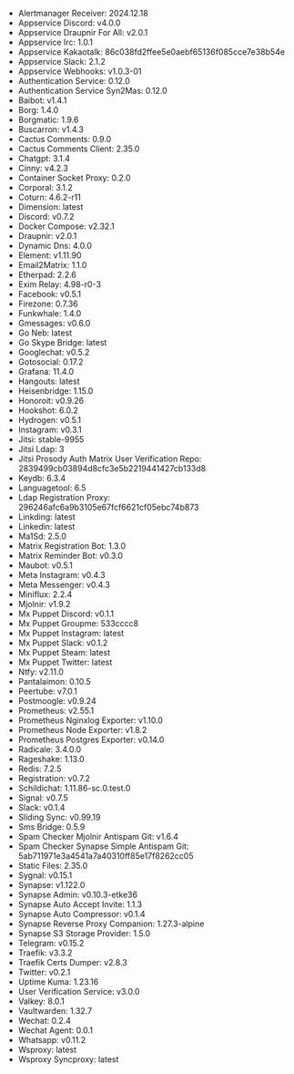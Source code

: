 * Alertmanager Receiver: 2024.12.18
* Appservice Discord: v4.0.0
* Appservice Draupnir For All: v2.0.1
* Appservice Irc: 1.0.1
* Appservice Kakaotalk: 86c038fd2ffee5e0aebf65136f085cce7e38b54e
* Appservice Slack: 2.1.2
* Appservice Webhooks: v1.0.3-01
* Authentication Service: 0.12.0
* Authentication Service Syn2Mas: 0.12.0
* Baibot: v1.4.1
* Borg: 1.4.0
* Borgmatic: 1.9.6
* Buscarron: v1.4.3
* Cactus Comments: 0.9.0
* Cactus Comments Client: 2.35.0
* Chatgpt: 3.1.4
* Cinny: v4.2.3
* Container Socket Proxy: 0.2.0
* Corporal: 3.1.2
* Coturn: 4.6.2-r11
* Dimension: latest
* Discord: v0.7.2
* Docker Compose: v2.32.1
* Draupnir: v2.0.1
* Dynamic Dns: 4.0.0
* Element: v1.11.90
* Email2Matrix: 1.1.0
* Etherpad: 2.2.6
* Exim Relay: 4.98-r0-3
* Facebook: v0.5.1
* Firezone: 0.7.36
* Funkwhale: 1.4.0
* Gmessages: v0.6.0
* Go Neb: latest
* Go Skype Bridge: latest
* Googlechat: v0.5.2
* Gotosocial: 0.17.2
* Grafana: 11.4.0
* Hangouts: latest
* Heisenbridge: 1.15.0
* Honoroit: v0.9.26
* Hookshot: 6.0.2
* Hydrogen: v0.5.1
* Instagram: v0.3.1
* Jitsi: stable-9955
* Jitsi Ldap: 3
* Jitsi Prosody Auth Matrix User Verification Repo: 2839499cb03894d8cfc3e5b2219441427cb133d8
* Keydb: 6.3.4
* Languagetool: 6.5
* Ldap Registration Proxy: 296246afc6a9b3105e67fcf6621cf05ebc74b873
* Linkding: latest
* Linkedin: latest
* Ma1Sd: 2.5.0
* Matrix Registration Bot: 1.3.0
* Matrix Reminder Bot: v0.3.0
* Maubot: v0.5.1
* Meta Instagram: v0.4.3
* Meta Messenger: v0.4.3
* Miniflux: 2.2.4
* Mjolnir: v1.9.2
* Mx Puppet Discord: v0.1.1
* Mx Puppet Groupme: 533cccc8
* Mx Puppet Instagram: latest
* Mx Puppet Slack: v0.1.2
* Mx Puppet Steam: latest
* Mx Puppet Twitter: latest
* Ntfy: v2.11.0
* Pantalaimon: 0.10.5
* Peertube: v7.0.1
* Postmoogle: v0.9.24
* Prometheus: v2.55.1
* Prometheus Nginxlog Exporter: v1.10.0
* Prometheus Node Exporter: v1.8.2
* Prometheus Postgres Exporter: v0.14.0
* Radicale: 3.4.0.0
* Rageshake: 1.13.0
* Redis: 7.2.5
* Registration: v0.7.2
* Schildichat: 1.11.86-sc.0.test.0
* Signal: v0.7.5
* Slack: v0.1.4
* Sliding Sync: v0.99.19
* Sms Bridge: 0.5.9
* Spam Checker Mjolnir Antispam Git: v1.6.4
* Spam Checker Synapse Simple Antispam Git: 5ab711971e3a4541a7a40310ff85e17f8262cc05
* Static Files: 2.35.0
* Sygnal: v0.15.1
* Synapse: v1.122.0
* Synapse Admin: v0.10.3-etke36
* Synapse Auto Accept Invite: 1.1.3
* Synapse Auto Compressor: v0.1.4
* Synapse Reverse Proxy Companion: 1.27.3-alpine
* Synapse S3 Storage Provider: 1.5.0
* Telegram: v0.15.2
* Traefik: v3.3.2
* Traefik Certs Dumper: v2.8.3
* Twitter: v0.2.1
* Uptime Kuma: 1.23.16
* User Verification Service: v3.0.0
* Valkey: 8.0.1
* Vaultwarden: 1.32.7
* Wechat: 0.2.4
* Wechat Agent: 0.0.1
* Whatsapp: v0.11.2
* Wsproxy: latest
* Wsproxy Syncproxy: latest
